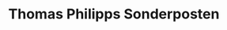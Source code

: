 ---
title: "Thomas Philipps Sonderposten"
url: /kerpen/thomas-philipps-sonderposten/
shop: Kramladen
---